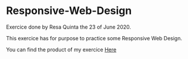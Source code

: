 # Responsive-Web-Design

Exercice done by Resa Quinta the 23 of June 2020.

This exercice has for purpose to practice some Responsive Web Design.

You can find the product of my exercice [Here](https://resdev27.github.io/Responsive-Web-Design/index.html)